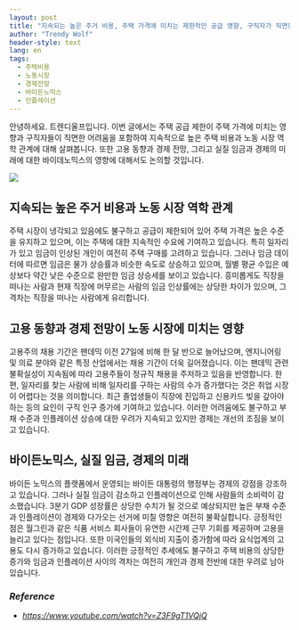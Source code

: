 ```yaml
---
layout: post
title: "지속되는 높은 주거 비용, 주택 가격에 미치는 제한적인 공급 영향, 구직자가 직면한 어려움"
author: "Trendy Wolf"
header-style: text
lang: en
tags:
  - 주택비용
  - 노동시장
  - 경제전망
  - 바이든노믹스
  - 인플레이션
---
```


안녕하세요. 트렌디울프입니다. 이번 글에서는 주택 공급 제한이 주택 가격에 미치는 영향과 구직자들이 직면한 어려움을 포함하여 지속적으로 높은 주택 비용과 노동 시장 역학 관계에 대해 살펴봅니다. 또한 고용 동향과 경제 전망, 그리고 실질 임금과 경제의 미래에 대한 바이데노믹스의 영향에 대해서도 논의할 것입니다.

<img
    src="https://i.ytimg.com/vi/Z3F9gT1VQjQ/hqdefault.jpg"
/>


## 지속되는 높은 주거 비용과 노동 시장 역학 관계
주택 시장이 냉각되고 있음에도 불구하고 공급이 제한되어 있어 주택 가격은 높은 수준을 유지하고 있으며, 이는 주택에 대한 지속적인 수요에 기여하고 있습니다. 특히 일자리가 있고 임금이 인상된 개인이 여전히 주택 구매를 고려하고 있습니다. 그러나 임금 데이터에 따르면 임금은 물가 상승률과 비슷한 속도로 상승하고 있으며, 월별 평균 수입은 예상보다 약간 낮은 수준으로 완만한 임금 상승세를 보이고 있습니다. 흥미롭게도 직장을 떠나는 사람과 현재 직장에 머무르는 사람의 임금 인상률에는 상당한 차이가 있으며, 그 격차는 직장을 떠나는 사람에게 유리합니다.

## 고용 동향과 경제 전망이 노동 시장에 미치는 영향
고용주의 채용 기간은 팬데믹 이전 27일에 비해 한 달 반으로 늘어났으며, 엔지니어링 및 의료 분야와 같은 특정 산업에서는 채용 기간이 더욱 길어졌습니다. 이는 팬데믹 관련 불확실성이 지속됨에 따라 고용주들이 정규직 채용을 주저하고 있음을 반영합니다. 한편, 일자리를 찾는 사람에 비해 일자리를 구하는 사람의 수가 증가했다는 것은 취업 시장이 어렵다는 것을 의미합니다. 최근 졸업생들이 직장에 진입하고 신용카드 빚을 갚아야 하는 등의 요인이 구직 인구 증가에 기여하고 있습니다. 이러한 어려움에도 불구하고 부채 수준과 인플레이션 상승에 대한 우려가 지속되고 있지만 경제는 개선의 조짐을 보이고 있습니다.

## 바이든노믹스, 실질 임금, 경제의 미래
바이든 노믹스의 플랫폼에서 운영되는 바이든 대통령의 행정부는 경제의 강점을 강조하고 있습니다. 그러나 실질 임금이 감소하고 인플레이션으로 인해 사람들의 소비력이 감소했습니다. 3분기 GDP 성장률은 상당한 수치가 될 것으로 예상되지만 높은 부채 수준과 인플레이션이 경제와 다가오는 선거에 미칠 영향은 여전히 불확실합니다. 긍정적인 점은 월그린과 같은 식품 서비스 회사들이 유연한 시간제 근무 기회를 제공하며 고용을 늘리고 있다는 점입니다. 또한 미국인들의 외식비 지출이 증가함에 따라 요식업계의 고용도 다시 증가하고 있습니다. 이러한 긍정적인 추세에도 불구하고 주택 비용의 상당한 증가와 임금과 인플레이션 사이의 격차는 여전히 개인과 경제 전반에 대한 우려로 남아 있습니다.


### _Reference_
- _https://www.youtube.com/watch?v=Z3F9gT1VQjQ_

